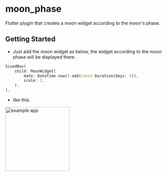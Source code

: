 # moon_phase

Flutter plugin that creates a moon widget according to the moon's phase.

## Getting Started
- Just add the moon widget as below, the widget according to the moon phase will be displayed there.
```dart
SizedBox(
    child: MoonWidget(
        date: DateTime.now().add(const Duration(days: 5)),
        scale: 1,
    ),
),
```

- like this.
<img src="https://user-images.githubusercontent.com/68217334/136396376-bd536827-03ef-4c3b-9de7-03d8b6d8fa3e.png" alt="example app" width="200"/>
